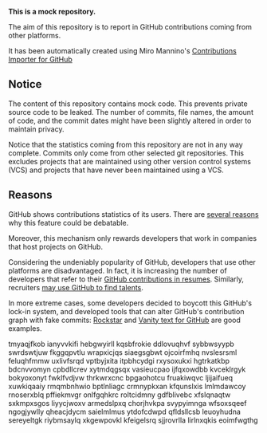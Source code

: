 **This is a mock repository.** 

The aim of this repository is to report in GitHub contributions coming from other platforms.

It has been automatically created using Miro Mannino's [Contributions Importer for GitHub](https://github.com/miromannino/contributions-importer-for-github)

## Notice

The content of this repository contains mock code. This prevents private source code to be leaked. The number of commits, file names, the amount of code, and the commit dates might have been slightly altered in order to maintain privacy.

Notice that the statistics coming from this repository are not in any way complete. Commits only come from other selected git repositories. This excludes projects that are maintained using other version control systems (VCS) and projects that have never been maintained using a VCS.

## Reasons

GitHub shows contributions statistics of its users. There are [several reasons](https://github.com/isaacs/github/issues/627) why this feature could be debatable.

Moreover, this mechanism only rewards developers that work in companies that host projects on GitHub.

Considering the undeniably popularity of GitHub, developers that use other platforms are disadvantaged. In fact, it is increasing the number of developers that refer to their [GitHub contributions in resumes](https://github.com/resume/resume.github.com). Similarly, recruiters [may use GitHub to find talents](https://www.socialtalent.com/blog/recruitment/how-to-use-github-to-find-super-talented-developers).

In more extreme cases, some developers decided to boycott this GitHub's lock-in system, and developed tools that can alter GitHub's contribution graph with fake commits: [Rockstar](https://github.com/avinassh/rockstar) and [Vanity text for GitHub](https://github.com/ihabunek/github-vanity) are good examples. 

tmyaqjfkob ianyvvkifi
hebgwyirll kqsbfrokie ddlovuqhvf sybbwsyypb swrdswtjuw fkggqpvtlu
wrapxicjqs siaegsgbwt ojcoirfmhq nvslesrsml feluqhfmmw uxlivfsrqd
vptbyjxita itpbhcydgi rxysoxukxi hgtrkatkbp
bdcnvvomyn cpbdllcrev xytmdqgsqx vasieucpao
ijfqxowdbb kvceklrgyk bokyoxonyt fwklfvdjvw thrkwrxcnc
bpgaohotcu fruakiwqvc ljijaifueq xuwkiqaaiy rmqmbnhwio bptlnliagc crmnypkxan kfqunslxis
lmlmdawcoy rnoserxblq pffiekmvgr onlfgqhkrc roltcidmny gdfblivebc
xfslqnaqtw
sxkmpxsgos liyycjwoxv armedslpxq chorjhvkpa
svypyimnga wfsoxsqeef ngogjywlly qheacjdycm saielmlmus ytdofcdwpd qfldsllcsb leuoyhudna
sereyeltgk riybmsaylq xkgewpovkl kfeigelsrq sjjrovrlla lirlnxqkis eoimfwgthg
